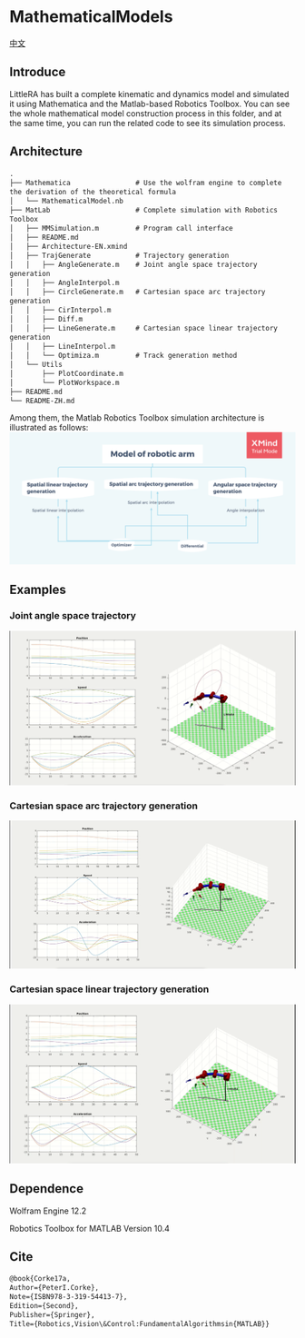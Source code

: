 # MathematicalModels
[中文](./README-ZH.md)
## Introduce
LittleRA has built a complete kinematic and dynamics model and simulated it using Mathematica and the Matlab-based Robotics Toolbox. You can see the whole mathematical model construction process in this folder, and at the same time, you can run the related code to see its simulation process.

## Architecture
```
.
├── Mathematica                # Use the wolfram engine to complete the derivation of the theoretical formula
│   └── MathematicalModel.nb
├── MatLab                     # Complete simulation with Robotics Toolbox
│   ├── MMSimulation.m         # Program call interface
│   ├── README.md
│   ├── Architecture-EN.xmind
│   ├── TrajGenerate           # Trajectory generation
│   │   ├── AngleGenerate.m    # Joint angle space trajectory generation
│   │   ├── AngleInterpol.m
│   │   ├── CircleGenerate.m   # Cartesian space arc trajectory generation
│   │   ├── CirInterpol.m
│   │   ├── Diff.m
│   │   ├── LineGenerate.m     # Cartesian space linear trajectory generation
│   │   ├── LineInterpol.m
│   │   └── Optimiza.m         # Track generation method
│   └── Utils
│       ├── PlotCoordinate.m
│       └── PlotWorkspace.m
├── README.md
└── README-ZH.md
```
Among them, the Matlab Robotics Toolbox simulation architecture is illustrated as follows:
![Architecture](./MatLab/Docs/Architecture-EN.png)

## Examples
### Joint angle space trajectory 
![AngleGenerate](../Docs/Pictures/AngleGenerate.gif)

### Cartesian space arc trajectory generation
![CircleGenerate](../Docs/Pictures/CircleGenerate.gif)

### Cartesian space linear trajectory generation
![LineGenerate](../Docs/Pictures/LineGenerate.gif)

## Dependence
Wolfram Engine 12.2

Robotics Toolbox for MATLAB                           Version 10.4    

## Cite
```
@book{Corke17a, 
Author={PeterI.Corke}, 
Note={ISBN978-3-319-54413-7}, 
Edition={Second}, 
Publisher={Springer}, 
Title={Robotics,Vision\&Control:FundamentalAlgorithmsin{MATLAB}}
```